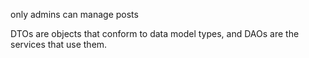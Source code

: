 only admins can manage posts

DTOs are objects that conform to data model types, and DAOs are the services that use them.
